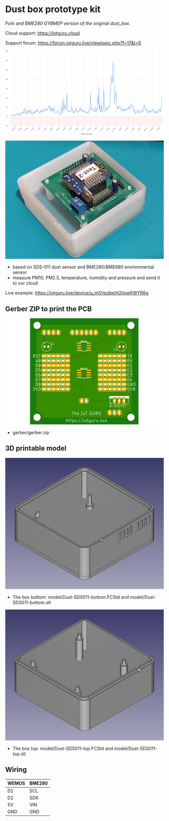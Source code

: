 # Dust box prototype kit


_Fork and BME280 GYBMEP version of the original dust_box._


Cloud support: https://iotguru.cloud

Support forum: https://forum.iotguru.live/viewtopic.php?f=17&t=6

![PM10 measurement](https://github.com/IoTGuruLive/dust_box/blob/master/images/sds011-pm10.png)

![Box](https://github.com/IoTGuruLive/dust_box/blob/master/images/box.jpg)

- based on SDS-011 dust sensor and BME280/BME680 environmental sensor
- measure PM10, PM2.5, temperature, humidity and pressure and send it to our cloud

Live example: https://iotguru.live/device/u_m5VpzbejH2jIowKWYR6g

## Gerber ZIP to print the PCB

![Gerber PBC](https://github.com/IoTGuruLive/dust_box/blob/master/images/pcb_top.png)

* gerber/gerber.zip

## 3D printable model

![Box bottom](https://github.com/IoTGuruLive/dust_box/blob/master/images/3d_model_bottom.png)

* The box bottom: model/Dust-SDS011-bottom.FCStd and model/Dust-SDS011-bottom.stl

![Box top](https://github.com/IoTGuruLive/dust_box/blob/master/images/3d_model_top.png)

* The box top: model/Dust-SDS011-top.FCStd and model/Dust-SDS011-top.stl

## Wiring

| WEMOS | BME280 |
|-------|--------|
| D1    | SCL    |
| D2    | SDA    |
| 5V    | VIN    |
| GND   | GND    |
